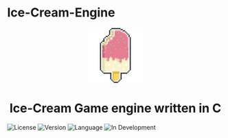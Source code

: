 # Ice-Cream-Engine

<div align="center">
  <a href="https://fyrox.rs/">
    <img src="ice.png" width="128" height="128" alt="Fyrox" />
  </a>
  <h1>Ice-Cream Game engine written in C</h1>
</div>

![License](https://img.shields.io/badge/license-MIT-blue.svg) ![Version](https://img.shields.io/badge/version-1.0.0-brightgreen.svg) ![Language](https://img.shields.io/badge/language-C-blue.svg)  ![In Development](https://img.shields.io/badge/status-in%20development-orange.svg)


